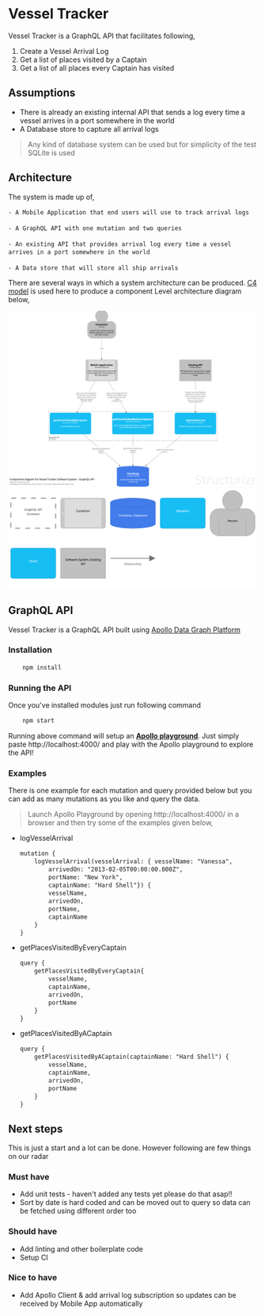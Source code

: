 # Vessel Tracker

Vessel Tracker is a GraphQL API that facilitates following,

1. Create a Vessel Arrival Log
2. Get a list of places visited by a Captain
3. Get a list of all places every Captain has visited

## Assumptions

*   There is already an existing internal API that sends a log every time a vessel arrives in a port somewhere in the world
*   A Database store to capture all arrival logs
> Any kind of database system can be used but for simplicity of the test SQLite is used

## Architecture

The system is made up of,
    
    - A Mobile Application that end users will use to track arrival logs

    - A GraphQL API with one mutation and two queries

    - An existing API that provides arrival log every time a vessel arrives in a port somewhere in the world

    - A Data store that will store all ship arrivals

There are several ways in which a system architecture can be produced. [C4 model][c4Model] is used here to produce a component Level architecture diagram below,

![Vessel Tracker Architecture][Vessel-Tracker]
![Vessel Tracker Architecture Key][Vessel-Tracker-Key]

## GraphQL API

Vessel Tracker is a GraphQL API built using [Apollo Data Graph Platform][Apollo]

### Installation
```bash
    npm install
```

### Running the API
Once you've installed modules just run following command

```bash
    npm start
```

Running above command will setup an [**Apollo playground**][Playground].
Just simply paste http://localhost:4000/ and play with the Apollo playground to explore the API!

### Examples
There is one example for each mutation and query provided below but you can add as many mutations as you like and query the data.

> Launch  Apollo Playground by opening http://localhost:4000/ in a browser and then try some of the examples given below,

* logVesselArrival

    ```
    mutation {
        logVesselArrival(vesselArrival: { vesselName: "Vanessa", 
            arrivedOn: "2013-02-05T00:00:00.000Z", 
            portName: "New York", 
            captainName: "Hard Shell"}) {
            vesselName,
            arrivedOn,
            portName,
            captainName
        }
    }
    ```
* getPlacesVisitedByEveryCaptain
    
    ```
    query {
        getPlacesVisitedByEveryCaptain{
            vesselName,
            captainName,
            arrivedOn,
            portName
        }
    }
    ```
* getPlacesVisitedByACaptain

    ```
    query {
        getPlacesVisitedByACaptain(captainName: "Hard Shell") {
            vesselName,
            captainName,
            arrivedOn,
            portName
        }
    }
    ```

## Next steps

This is just a start and a lot can be done. However following are few things on our radar

### Must have
* Add unit tests - haven't added any tests yet please do that asap!!
* Sort by date is hard coded and can be moved out to query so data can be fetched using different order too

### Should have
* Add linting and other boilerplate code
* Setup CI

### Nice to have
* Add Apollo Client & add arrival log subscription so updates can be received by Mobile App automatically


[Playground]: http://localhost:4000/
[c4Model]: https://c4model.com/
[Vessel-Tracker]: ./Vessel-Tracker-ComponentView.png "Vessel-Tracker"
[Vessel-Tracker-Key]: ./Vessel-Tracker-ComponentView-key.png "Vessel-Tracker-Key"
[Apollo]: https://www.apollographql.com/